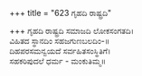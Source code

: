 +++
title = "623 ಗೃಹದಿ ರಾಷ್ಟ್ರದಿ"

+++
ಗೃಹದಿ ರಾಷ್ಟ್ರದಿ ಸಮಾಜದಿ ಲೋಕಸಂಗತದಿ।  
ವಿಹಿತದ ಸ್ಥಾನದಿಂ ಸಹಜಗುಣಬಲದಿಂ-॥  
ದಿಹಪರಸಮನ್ವಯದೆ ಸರ್ವಹಿತಸಂಸ್ಥಿತಿಗೆ।  
ಸಹಕರಿಪುದಲೆ ಧರ್ಮ - ಮಂಕುತಿಮ್ಮ॥  
